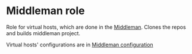 # Middleman role

Role for virtual hosts, which are done in the
[Middleman](http://www.middlemanapp.com). Clones the repos and builds middleman
project.

Virtual hosts' configurations are in
[Middleman configuration](roles/middleman/vars/main.yml)

